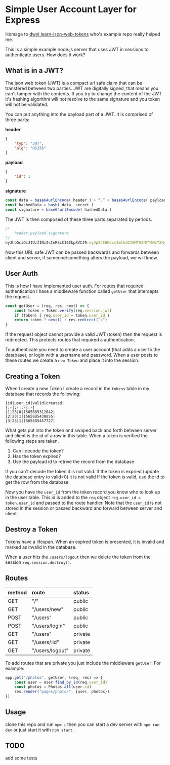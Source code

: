 # Simple User Account Layer for Express

Homage to [dwyl learn-json-web-tokens](https://github.com/dwyl/learn-json-web-tokens) who's example repo really helped me.

This is a simple example node.js server that uses JWT in sessions to authenticate users. How does it work?

## What is in a JWT?

The json web token (JWT) is a compact url safe claim that can be transfered between two parties. JWT are digitally signed, that means you can't tamper with the contents. If you try to change the content of the JWT it's hashing algorithm will not resolve to the same signature and you token will not be validated.

You can put anything into the payload part of a JWT. It is comprised of three parts:

**header**
```json
{
    "typ": "JWT",
    "alg": "HS256"
}
```
**payload**
```json
{
    "id": 1
}
```
**signature**
```js
const data = base64urlEncode( header ) + “.” + base64urlEncode( payload )
const hashedData = hash( data, secret )
const signature = base64urlEncode( hashedData )
```

The JWT is then composed of these three parts separated by periods.

```js
/*
    header.payload.signature
*/
eyJhbGciOiJIUzI1NiIsInR5cCI6IkpXVCJ9.eyJpZCI6MzcsImlhdCI6MTU2NTY4MzY2NywiZXhwIjoxNTY1NjgzNzg3fQ.WkFCusFLngY0vley3vMHcoXLouuEObL4v8S9I8uuLi0
```

Now this URL safe JWT can be passed backwards and forwards between client and server, if someone/something alters the payload, we will know.

## User Auth

This is how I have implemented user auth. For routes that required authentication I have a middleware function called `getUser` that intercepts the request.

```js
const getUser = (req, res, next) => {    
    const token = Token.verify(req.session.jwt)
    if (token) { req.user_id = token.user_id }
    return token ? next() : res.redirect("/")
}
```

If the request object cannot provide a valid JWT (token) then the request is redirected. This protects routes that required a authentication.

To authenticate you need to create a user account (that adds a user to the database), or login with a username and password. When a user posts to these routes we create a `new Token` and place it into the session.

## Creating a Token

When I create a new Token I create a record in the `tokens` table in my database that records the following:

```
|id|user_id|valid|created|
|:-|:-|:-|:-|
|1|23|0|1565685312042|
|2|23|1|1565685438855|
|3|25|1|1565685457727|
```

What gets put into the token and swaped back and forth between server and client is the id of a row in this table. When a token is verified the following steps are taken.

1) Can I decode the token?
2) Has the token expired?
3) Use the payload id to retrive the record from the database

If you can't decode the token it is not valid.
If the token is expried (update the database entry to valid=0) it is not valid
If the token is valid, use the id to get the row from the database

Now you have the `user_id` from the token record you know who to look up in the user table. This id is added to the `req` object `req.user_id = token.user_id` and passed to the route handler. Note that the `user_id` is not stored in the session or passed backward and forward between server and client.

## Destroy a Token

Tokens have a lifespan. When an expired token is presented, it is invalid and marked as invalid in the database.

When a user hits the `/users/logout` then we delete the token from the session `req.session.destroy()`.

## Routes

|method|route|status|
|:--|:--|:--|
|GET|"/"|public|
|GET|"/users/new"|public|
|POST|"/users"|public|
|POST|"/users/login"|public|
|GET|"/users"|private|
|GET|"/users/:id"|private|
|GET|"/users/logout"|private|

To add routes that are private you just include the middleware `getUser`. For example:

```js
app.get("/photos", getUser, (req, res) => {
    const user = User.find_by_id(req.user_id)
    const photos = Photos.all(user.id)
    res.render("pages/photos", {user, photos})
})
```

## Usage

clone this repo and run `npm i` then you can start a dev server with `npm run dev` or just start it with `npm start`.

## TODO

add some tests
